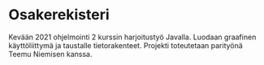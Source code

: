 # Osakerekisteri

Kevään 2021 ohjelmointi 2 kurssin harjoitustyö Javalla. Luodaan graafinen käyttöliittymä ja taustalle tietorakenteet. Projekti toteutetaan parityönä Teemu Niemisen kanssa.
